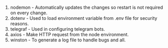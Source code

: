 1. nodemon - Automatically updates the changes so restart is not required on every change.
2. dotenv - Used to load environment variable from .env file for security reasons.
3. telegraf - Used in configuring telegram bots.
4. axios - Make HTTP request from the node environment.
5. winston - To generate a log file to handle bugs and all.